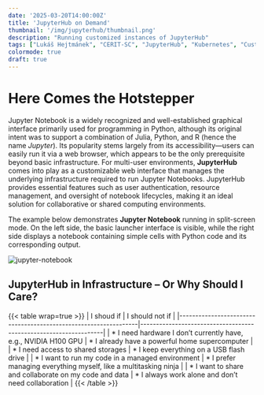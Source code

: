 ```yaml
---
date: '2025-03-20T14:00:00Z'
title: 'JupyterHub on Demand'
thumbnail: '/img/jupyterhub/thumbnail.png'
description: "Running customized instances of JupyterHub"
tags: ["Lukáš Hejtmánek", "CERIT-SC", "JupyterHub", "Kubernetes", "Customization"]
colormode: true
draft: true
---
```


# Here Comes the Hotstepper 

Jupyter Notebook is a widely recognized and well-established graphical interface primarily used for programming in Python, although its original intent was to support a combination of Julia, Python, and R (hence the name *Jupyter*). Its popularity stems largely from its accessibility—users can easily run it via a web browser, which appears to be the only prerequisite beyond basic infrastructure. For multi-user environments, **JupyterHub** comes into play as a customizable web interface that manages the underlying infrastructure required to run Jupyter Notebooks. JupyterHub provides essential features such as user authentication, resource management, and oversight of notebook lifecycles, making it an ideal solution for collaborative or shared computing environments.

The example below demonstrates **Jupyter Notebook** running in split-screen mode. On the left side, the basic launcher interface is visible, while the right side displays a notebook containing simple cells with Python code and its corresponding output.

![jupyter-notebook](/img/jupyterhub/notebook1.png)

## JupyterHub in Infrastructure – Or Why Should I Care?

{{< table wrap=true >}}
| I shoud if                                                      | I should not if                                                  |
|-----------------------------------------------------------------|------------------------------------------------------------------|
| * I need hardware I don’t currently have, e.g., NVIDIA H100 GPU | * I already have a powerful home supercomputer                   |
| * I need access to shared storages                              | * I keep everything on a USB flash drive                         |
| * I want to run my code in a managed environment                | * I prefer managing everything myself, like a multitasking ninja |
| * I want to share and collaborate on my code and data           | * I always work alone and don’t need collaboration               |
{{< /table >}}
